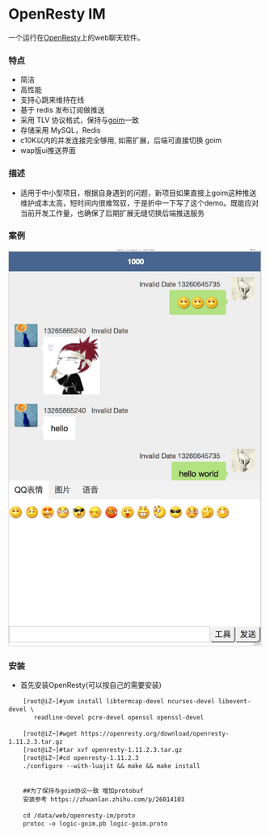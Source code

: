 # OpenResty IM  
一个运行在[OpenResty](http://openresty.org)上的web聊天软件。

### 特点
- 简洁
- 高性能
- 支持心跳来维持在线 
- 基于 redis 发布订阅做推送
- 采用 TLV 协议格式，保持与[goim](https://github.com/Terry-Mao/goim)一致  
- 存储采用 MySQL，Redis 
- c10K以内的并发连接完全够用, 如需扩展，后端可直接切换 goim  
- wap版ui推送界面 

### 描述
- 适用于中小型项目，根据自身遇到的问题，新项目如果直接上goim这种推送维护成本太高，短时间内很难驾驭，于是折中一下写了这个demo。既能应对当前开发工作量，也确保了后期扩展无缝切换后端推送服务 

### 案例
![im](/web/app/static/avatar/im.png)

### 安装

- 首先安装OpenResty(可以按自己的需要安装)

```
    [root@iZ~]#yum install libtermcap-devel ncurses-devel libevent-devel \
       readline-devel pcre-devel openssl openssl-devel 
     
    [root@iZ~]#wget https://openresty.org/download/openresty-1.11.2.3.tar.gz
    [root@iZ~]#tar xvf openresty-1.11.2.3.tar.gz
    [root@iZ~]#cd openresty-1.11.2.3
    ./configure --with-luajit && make && make install
    
    
    ##为了保持与goim协议一致 增加protobuf 
    安装参考 https://zhuanlan.zhihu.com/p/26014103

    cd /data/web/openresty-im/proto
    protoc -o logic-goim.pb logic-goim.proto
    
    
```
 